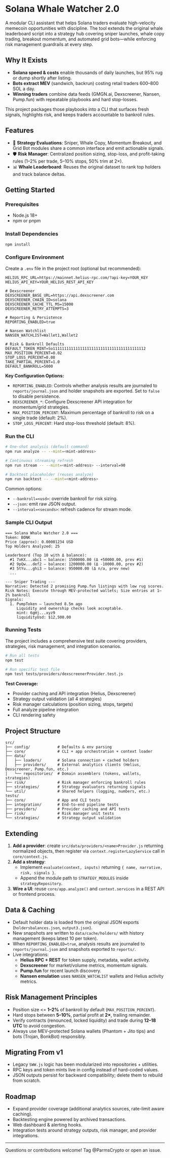 # Solana Whale Watcher 2.0

A modular CLI assistant that helps Solana traders evaluate high-velocity memecoin opportunities with discipline. The tool extends the original whale leaderboard script into a strategy hub covering sniper launches, whale copy trading, breakout momentum, and automated grid bots—while enforcing risk management guardrails at every step.

## Why It Exists

- **Solana speed & costs** enable thousands of daily launches, but 95% rug or dump shortly after listing.
- **Bots extract MEV** (sandwich, backrun) costing retail traders 600–800 SOL a day.
- **Winning traders** combine data feeds (GMGN.ai, Dexscreener, Nansen, Pump.fun) with repeatable playbooks and hard stop-losses.

This project packages those playbooks into a CLI that surfaces fresh signals, highlights risk, and keeps traders accountable to bankroll rules.

## Features

- 🧠 **Strategy Evaluations**: Sniper, Whale Copy, Momentum Breakout, and Grid Bot modules share a common interface and emit actionable signals.
- 🛡️ **Risk Manager**: Centralized position sizing, stop-loss, and profit-taking rules (1–2% per trade, 5–10% stops, 50% trim at 2×).
- 📊 **Whale Leaderboard**: Reuses the original dataset to rank top holders and track balance deltas.

## Getting Started

### Prerequisites

- Node.js 18+
- npm or pnpm

### Install Dependencies

```bash
npm install
```

### Configure Environment

Create a `.env` file in the project root (optional but recommended):

```env
HELIUS_RPC_URL=https://mainnet.helius-rpc.com/?api-key=YOUR_KEY
HELIUS_API_KEY=YOUR_HELIUS_REST_API_KEY

# Dexscreener
DEXSCREENER_BASE_URL=https://api.dexscreener.com
DEXSCREENER_CHAIN_ID=solana
DEXSCREENER_CACHE_TTL_MS=15000
DEXSCREENER_RETRY_ATTEMPTS=3

# Reporting & Persistence
REPORTING_ENABLED=true

# Nansen Watchlist
NANSEN_WATCHLIST=Wallet1,Wallet2

# Risk & Bankroll Defaults
DEFAULT_TOKEN_MINT=So11111111111111111111111111111111111111112
MAX_POSITION_PERCENT=0.02
STOP_LOSS_PERCENT=0.08
TAKE_PARTIAL_PERCENT=1.0
DEFAULT_BANKROLL=5000
```

**Key Configuration Options:**

- `REPORTING_ENABLED`: Controls whether analysis results are journaled to `reports/journal.json` and holder snapshots are exported. Set to `false` to disable persistence.
- `DEXSCREENER_*`: Configure Dexscreener API integration for momentum/grid strategies.
- `MAX_POSITION_PERCENT`: Maximum percentage of bankroll to risk on a single trade (default: 2%).
- `STOP_LOSS_PERCENT`: Hard stop-loss threshold (default: 8%).

### Run the CLI

```bash
# One-shot analysis (default command)
npm run analyze -- --mint=<mint-address>

# Continuous streaming refresh
npm run stream -- --mint=<mint-address> --interval=90

# Backtest placeholder (reuses analyze)
npm run backtest -- --mint=<mint-address>
```

Common options:

- `--bankroll=<usd>`: override bankroll for risk sizing.
- `--json`: emit raw JSON output.
- `--interval=<seconds>`: refresh cadence for stream mode.

### Sample CLI Output

```text
=== Solana Whale Watcher 2.0 ===
Token: BONK
Price (approx): 0.00001234 USD
Top Holders Analyzed: 25

Leaderboard (Top 10 with Δ balance):
  #1 7xKX...abc1 – balance: 1500000.00 (Δ +50000.00, prev #1)
  #2 9pQw...def2 – balance: 1200000.00 (Δ -10000.00, prev #2)
  #3 5tYu...ghi3 – balance: 950000.00 (Δ n/a, prev new)
  ...

--- Sniper Trading ---
Narrative: Detected 2 promising Pump.fun listings with low rug scores.
Risk Notes: Execute through MEV-protected wallets; Size entries at 1–2% bankroll
Signals:
  1. PumpToken – launched 8.5m ago
     Liquidity and ownership checks look acceptable.
     mint: 6gHj...xyz9
     liquidityUsd: $12,500.00
```

### Running Tests

The project includes a comprehensive test suite covering providers, strategies, risk management, and integration scenarios.

```bash
# Run all tests
npm test

# Run specific test file
npm test tests/providers/dexscreenerProvider.test.js
```

**Test Coverage:**
- Provider caching and API integration (Helius, Dexscreener)
- Strategy output validation (all 4 strategies)
- Risk manager calculations (position sizing, stops, targets)
- Full analyze pipeline integration
- CLI rendering safety

## Project Structure

```text
src/
├── config/            # Defaults & env parsing
├── core/              # CLI + app orchestration + context loader
├── data/
│   ├── loaders/       # Solana connection + cached holders
│   ├── providers/     # External analytics clients (Helius, Dexscreener, Pump.fun, etc.)
│   └── repositories/  # Domain assemblers (tokens, wallets, strategies)
├── risk/              # Risk manager enforcing bankroll rules
├── strategies/        # Strategy evaluators returning signals
└── util/              # Shared helpers (logging, numbers, etc.)
tests/
├── core/              # App and CLI tests
├── integration/       # End-to-end pipeline tests
├── providers/         # Provider caching and API tests
├── risk/              # Risk manager unit tests
└── strategies/        # Strategy output validation
```

## Extending

1. **Add a provider**: create `src/data/providers/<name>Provider.js` returning normalized objects, then register via `context.registerLazyService` call in `core/context.js`.
2. **Add a strategy**:
   - Implement `evaluate(context, inputs)` returning `{ name, narrative, risk, signals }`.
   - Append the module path to `STRATEGY_MODULES` inside `strategyRepository`.
3. **Wire a UI**: reuse `core/app.analyze()` and `context.services` in a REST API or frontend process.

## Data & Caching

- Default holder data is loaded from the original JSON exports (`holdersbalances.json`, `output3.json`).
- New snapshots are written to `data/cache/holders/` with history management (keeps latest 10 per token).
- When `REPORTING_ENABLED=true`, analysis results are journaled to `reports/journal.json` and snapshots exported to `reports/`.
- Live integrations:
  - **Helius RPC + REST** for token supply, metadata, wallet activity.
  - **Dexscreener** for market/volume metrics, momentum signals.
  - **Pump.fun** for recent launch discovery.
  - **Nansen emulation** uses `NANSEN_WATCHLIST` wallets and Helius activity metrics.

## Risk Management Principles

- Position size <= **1–2%** of bankroll by default (`MAX_POSITION_PERCENT`).
- Hard stops between **5–10%**, partial profit at **2×**, trailing remainder.
- Verify contracts (renounced, locked liquidity) and trade during **12–18 UTC** to avoid congestion.
- Always use MEV-protected Solana wallets (Phantom + Jito tips) and bots (Trojan, BonkBot) responsibly.

## Migrating From v1

- Legacy `SWW.js` logic has been modularized into repositories + utilities.
- RPC keys and token mints live in config instead of hard-coded values.
- JSON outputs persist for backward compatibility; delete them to rebuild from scratch.

## Roadmap

- Expand provider coverage (additional analytics sources, rate-limit aware caching).
- Backtesting engine powered by archived transactions.
- Web dashboard & alerting hooks.
- Integration tests around strategy outputs, risk manager, and provider integrations.

---
Questions or contributions welcome! Tag @ParmsCrypto or open an issue.
